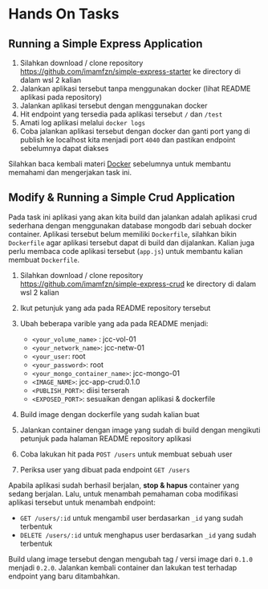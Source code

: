 # Hands On Tasks

## Running a Simple Express Application

1. Silahkan download / clone repository https://github.com/imamfzn/simple-express-starter ke directory di dalam wsl 2 kalian
2. Jalankan aplikasi tersebut tanpa menggunakan docker (lihat README aplikasi pada repository)
3. Jalankan aplikasi tersebut dengan menggunakan docker
4. Hit endpoint yang tersedia pada aplikasi tersebut `/` dan `/test`
5. Amati log aplikasi melalui `docker logs`
6. Coba jalankan aplikasi tersebut dengan docker dan ganti port yang di publish ke localhost kita menjadi port `4040` dan pastikan endpoint sebelumnya dapat diakses


Silahkan baca kembali materi [Docker](./docker.md) sebelumnya untuk membantu memahami dan mengerjakan task ini.


## Modify & Running a Simple Crud Application

Pada task ini aplikasi yang akan kita build dan jalankan adalah aplikasi crud sederhana dengan menggunakan database mongodb dari sebuah docker container. Aplikasi tersebut belum memiliki `Dockerfile`, silahkan bikin `Dockerfile` agar aplikasi tersebut dapat di build dan dijalankan. Kalian juga perlu membaca code aplikasi tersebut (`app.js`) untuk membantu kalian membuat `Dockerfile`.

1. Silahkan download / clone repository https://github.com/imamfzn/simple-express-crud ke directory di dalam wsl 2 kalian
2. Ikut petunjuk yang ada pada README repository tersebut
3. Ubah beberapa varible yang ada pada README menjadi:
   - `<your_volume_name>` : jcc-vol-01
   - `<your_network_name>`: jcc-netw-01
   - `<your_user`: root
   - `<your_password>`: root
   - `<your_mongo_container_name>`: jcc-mongo-01
   - `<IMAGE_NAME>`: jcc-app-crud:0.1.0
   - `<PUBLISH_PORT>`: diisi terserah
   - `<EXPOSED_PORT>`: sesuaikan dengan aplikasi & dockerfile

4. Build image dengan dockerfile yang sudah kalian buat
5. Jalankan container dengan image yang sudah di build dengan mengikuti petunjuk pada halaman README repository aplikasi
6. Coba lakukan hit pada `POST /users` untuk membuat sebuah user
7. Periksa user yang dibuat pada endpoint `GET /users`

Apabila aplikasi sudah berhasil berjalan, **stop & hapus** container yang sedang berjalan. Lalu, untuk menambah pemahaman coba modifikasi aplikasi tersebut untuk menambah endpoint:
* `GET /users/:id` untuk mengambil user berdasarkan `_id` yang sudah terbentuk
* `DELETE /users/:id` untuk menghapus user berdasarkan `_id` yang sudah terbentuk

Build ulang image tersebut dengan mengubah tag / versi image dari `0.1.0` menjadi `0.2.0`. Jalankan kembali container dan lakukan test terhadap endpoint yang baru ditambahkan.
